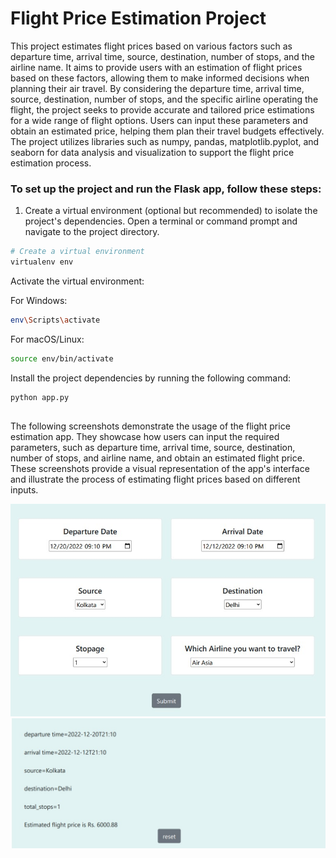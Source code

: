 
# Flight Price Estimation Project

This project estimates flight prices based on various factors such as departure time, arrival time, source, destination, number of stops, and the airline name. It aims to provide users with an estimation of flight prices based on these factors, allowing them to make informed decisions when planning their air travel. By considering the departure time, arrival time, source, destination, number of stops, and the specific airline operating the flight, the project seeks to provide accurate and tailored price estimations for a wide range of flight options. Users can input these parameters and obtain an estimated price, helping them plan their travel budgets effectively. The project utilizes libraries such as numpy, pandas, matplotlib.pyplot, and seaborn for data analysis and visualization to support the flight price estimation process.


### To set up the project and run the Flask app, follow these steps:

1. Create a virtual environment (optional but recommended) to isolate the project's dependencies. Open a terminal or command prompt and navigate to the project directory.




```bash
# Create a virtual environment
virtualenv env
```

Activate the virtual environment:

For Windows:

```bash
env\Scripts\activate
```

For macOS/Linux:

```bash
source env/bin/activate
```

Install the project dependencies by running the following command:

```bash
python app.py
```



## 

The following screenshots demonstrate the usage of the flight price estimation app. They showcase how users can input the required parameters, such as departure time, arrival time, source, destination, number of stops, and airline name, and obtain an estimated flight price. These screenshots provide a visual representation of the app's interface and illustrate the process of estimating flight prices based on different inputs. 


![App Screenshot](static/fligt_price1.jpg)
![App Screenshot](static/flight_price2.jpg)

